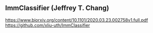 ## ImmClassifier (Jeffrey T. Chang)
https://www.biorxiv.org/content/10.1101/2020.03.23.002758v1.full.pdf
https://github.com/xliu-uth/ImmClassifier

